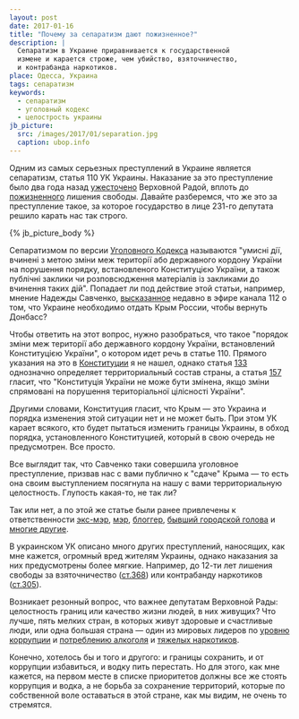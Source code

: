 ```yaml
---
layout: post
date: 2017-01-16
title: "Почему за сепаратизм дают пожизненное?"
description: |
  Сепаратизм в Украине приравнивается к государственной
  измене и карается строже, чем убийство, взяточничество,
  и контрабанда наркотиков.
place: Одесса, Украина
tags: сепаратизм
keywords:
  - сепаратизм
  - уголовный кодекс
  - целострость украины
jb_picture:
  src: /images/2017/01/separation.jpg
  caption: ubop.info
---
```


Одним из самых серьезных преступлений в Украине является
сепаратизм, статья 110 УК Украины. Наказание за это преступление было
два года назад [ужесточено](http://news.liga.net/news/politics/1293501-rada_uzhestochila_nakazanie_za_separatizm_i_gosizmenu.htm)
Верховной Радой, вплоть до
[пожизненного](http://w1.c1.rada.gov.ua/pls/zweb2/webproc4_1?pf3511=50384)
лишения свободы. Давайте
разберемся, что же это за преступление такое, за которое государство
в лице 231-го депутата решило карать нас так строго.

{% jb_picture_body %}

<!--more-->

Сепаратизмом по версии [Уголовного Кодекса](http://zakon3.rada.gov.ua/laws/show/2341-14/page4)
называются "умисні дії, вчинені з метою зміни меж території або державного
кордону України на порушення порядку, встановленого Конституцією України,
а також публічні заклики чи розповсюдження матеріалів із закликами до вчинення таких дій".
Попадает ли под действие этой статьи, например, мнение Надежды Савченко,
[высказанное](http://www.pravda.com.ua/rus/news/2017/01/18/7132727/)
недавно в эфире канала 112 о том, что Украине необходимо
отдать Крым России, чтобы вернуть Донбасс?

Чтобы ответить на этот вопрос, нужно разобраться, что такое
"порядок зміни меж території або державного
кордону України, встановлений Конституцією України", о котором идет речь
в статье 110. Прямого указания на это в
[Конституции](http://www.president.gov.ua/documents/constitution) я не нашел, однако
статья [133](http://www.president.gov.ua/ua/documents/constitution/konstituciya-ukrayini-rozdil-ix)
однозначно определяет территориальный состав страны,
а статья [157](http://www.president.gov.ua/ua/documents/constitution/konstituciya-ukrayini-rozdil-xiii)
гласит, что
"Конституція України не може бути змінена, якщо зміни спрямовані
на порушення територіальної цілісності України".

Другими словами, Конституция гласит, что Крым &mdash; это Украина
и порядка изменения этой ситуации нет и не может быть. При этом УК карает
всякого, кто будет пытаться изменить границы Украины, в обход
порядка, установленного Конституцией, который в свою очередь не предусмотрен.
Все просто.

Все выглядит так, что Савченко таки совершила уголовное преступление, призвав нас с вами
публично к "сдаче" Крыма &mdash; то есть она своим выступлением посягнула
на нашу с вами территориальную целостность. Глупость какая-то, не так ли?

Так или нет, а по этой же статье были ранее привлечены к ответственности
[экс-мэр](http://obozrevatel.com/crime/17024-sud-prodlil-arest-eks-meru-slavyanska-nele-shtepe.htm),
[мэр](http://obozrevatel.com/politics/94105-prosto-predsedatelstvoval-oppoblok-vstupilsya-za-arestovannogo-mera-toretska.htm),
[блоггер](http://respublika-lv.su/1003-chergoviy-aresht-za-separatizm-u-merezh.html),
[бывший городской голова](http://ura-inform.com/ru/society/2016/05/11/byvshij-gorodskoj-golova-zolotogo-poduchi-dva-goda-tjurmy-za-separatizm)
и [многие другие](http://censor.net.ua/news/349868/s_nachala_2015_goda_za_separatizm_v_donetskoyi_oblasti_arestovany_83_cheloveka_prokuratura).

В украинском УК описано много других преступлений, наносящих, как
мне кажется, огромный вред жителям Украины, однако наказания за них
предусмотрены более мягкие. Например, до 12-ти лет лишения свободы за
взяточничество ([ст.368](http://zakon4.rada.gov.ua/laws/show/2341-14/page12)) или
контрабанду наркотиков ([ст.305](http://zakon4.rada.gov.ua/laws/show/2341-14/page9)).

Возникает резонный вопрос, что важнее депутатам Верховной Рады: целостность
границ или качество жизни людей, в них живущих? Что лучше, пять
мелких стран, в которых живут здоровые и счастливые люди, или одна большая
страна &mdash; один из мировых лидеров по
[уровню коррупции](http://gtmarket.ru/ratings/corruption-perceptions-index/info) и
[потреблению алкоголя](http://gtmarket.ru/ratings/rating-countries-alcohol-consumption/info)
и [тяжелых наркотиков](https://uk.wikipedia.org/wiki/%D0%9D%D0%B0%D1%80%D0%BA%D0%BE%D0%BC%D0%B0%D0%BD%D1%96%D1%8F_%D0%B2_%D0%A3%D0%BA%D1%80%D0%B0%D1%97%D0%BD%D1%96).

Конечно, хотелось бы и того и другого: и границы сохранить,
и от коррупции избавиться, и водку пить перестать. Но для этого, как мне
кажется, на первом месте в списке приоритетов должны все же стоять
коррупция и водка, а не борьба за сохранение территорий, которые по
собственной воле оставаться в этой стране, как мы видим, не очень то стремятся.


